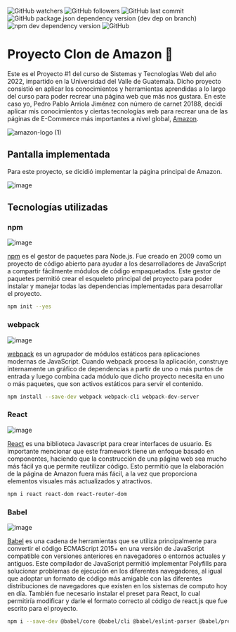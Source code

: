 ![GitHub watchers](https://img.shields.io/github/watchers/unclepete-20/proyecto01-amazon20188?style=social) ![GitHub followers](https://img.shields.io/github/followers/unclepete-20?style=social) ![GitHub last commit](https://img.shields.io/github/last-commit/unclepete-20/proyecto01-amazon20188) ![GitHub package.json dependency version (dev dep on branch)](https://img.shields.io/github/package-json/dependency-version/unclepete-20/proyecto01-amazon20188/dev/@babel/preset-react) ![npm dev dependency version](https://img.shields.io/npm/dependency-version/eslint-plugin-react/dev/eslint) ![GitHub](https://img.shields.io/github/license/unclepete-20/proyecto01-amazon20188)

# Proyecto Clon de Amazon :rocket:

Este es el Proyecto #1 del curso de Sistemas y Tecnologías Web del año 2022, impartido en la Universidad del Valle de Guatemala. Dicho proyecto consistió en aplicar los conocimientos y herramientas aprendidas a lo largo del curso para poder recrear una página web que más nos gustara. En este caso yo, Pedro Pablo Arriola Jiménez con número de carnet 20188, decidí aplicar mis conocimientos y ciertas tecnologías web para recrear una de las páginas de E-Commerce más importantes a nivel global, [Amazon](https://www.amazon.com/-/es/ref=nav_logo#nav-top).

![amazon-logo (1)](https://user-images.githubusercontent.com/63658079/165599658-e431c2f3-af9d-42d0-8afd-8d8f13600c92.png)

## Pantalla implementada
Para este proyecto, se dicidió implementar la página principal de Amazon.

![image](https://user-images.githubusercontent.com/63658079/165622603-3c895940-24ea-49b2-bbd0-0db7dcc3e83d.png)

## Tecnologías utilizadas

### npm

![image](https://user-images.githubusercontent.com/63658079/165625081-d750c246-95f9-498c-8ea5-836544848cba.png)


[npm](https://www.npmjs.com/) es el gestor de paquetes para Node.js. Fue creado en 2009 como un proyecto de código abierto para ayudar a los desarrolladores de JavaScript a compartir fácilmente módulos de código empaquetados. Este gestor de paquetes permitió crear el esqueleto principal del proyecto para poder instalar y manejar todas las dependencias implementadas para desarrollar el proyecto.

```bash
npm init --yes
```

### webpack

![image](https://user-images.githubusercontent.com/63658079/165625412-34f8bb29-e334-4a41-b23e-0b648b4eacf7.png)

[webpack](https://webpack.js.org/) es un agrupador de módulos estáticos para aplicaciones modernas de JavaScript. Cuando webpack procesa la aplicación, construye internamente un gráfico de dependencias a partir de uno o más puntos de entrada y luego combina cada módulo que dicho proyecto necesita en uno o más paquetes, que son activos estáticos para servir el contenido.

```bash
npm install --save-dev webpack webpack-cli webpack-dev-server
```

### React
![image](https://user-images.githubusercontent.com/63658079/165626853-93ec4bf6-2180-4359-954e-2bd43e526bd4.png)

[React](https://es.reactjs.org/) es una biblioteca Javascript para crear interfaces de usuario. Es importante mencionar que este framework tiene un enfoque basado en componentes, haciendo que la construcción de una página web sea mucho más fácil ya que permite reutilizar código. Esto permitió que la elaboración de la página de Amazon fuera más fácil, a la vez que proporciona elementos visuales más actualizados y atractivos.

```bash
npm i react react-dom react-router-dom
```

###  Babel

![image](https://user-images.githubusercontent.com/63658079/165626395-cbcb39df-8021-4664-bd6b-3735704ae93e.png)

[Babel](https://babeljs.io/) es una cadena de herramientas que se utiliza principalmente para convertir el código ECMAScript 2015+ en una versión de JavaScript compatible con versiones anteriores en navegadores o entornos actuales y antiguos. Este compilador de JavaScript permitió implementar Polyfills para solucionar problemas de ejecución en los diferentes navegadores, al igual que adoptar un formato de código más amigable con las diferentes distribuciones de navegadores que existen en los sistemas de computo hoy en día. También fue necesario instalar el preset para React, lo cual permitiría modificar y darle el formato correcto al código de react.js que fue escrito para el proyecto.

```bash
npm i --save-dev @babel/core @babel/cli @babel/eslint-parser @babel/preset-env @babel/preset-react babel-loader
```


